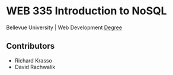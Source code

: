 # WEB 335 Introduction to NoSQL

Bellevue University | Web Development [Degree](http://www.bellevue.edu/degrees/bachelor/web-development-bs 'Designed by developers for developers.')

## Contributors

- Richard Krasso
- David Rachwalik
